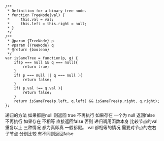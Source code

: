 ```
/**
 * Definition for a binary tree node.
 * function TreeNode(val) {
 *     this.val = val;
 *     this.left = this.right = null;
 * }
 */
/**
 * @param {TreeNode} p
 * @param {TreeNode} q
 * @return {boolean}
 */
var isSameTree = function(p, q) {
    if(p === null && q === null){
        return true;
    }
    if( p === null || q === null ){
        return false;
    }
    if( p.val !== q.val ){
        return false;
    }
    return isSameTree(p.left, q.left) && isSameTree(p.right, q.right);
};
```

递归的方法 
如果都是null 则返回 true 不再执行
如果存在 一个为 null 返回false 不再执行
如果存在 不相等 直接返回false
否则 递归调用函数本身 比较节点的val 重复以上 三种情况 都为真即真 一假都假。
val 都相等的情况 需要对节点的左右子节点 分别比较 有不同则返回false
